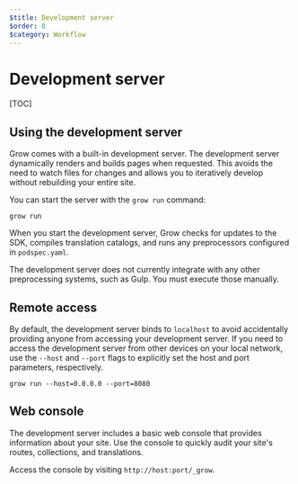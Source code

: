 ```yaml
---
$title: Development server
$order: 0
$category: Workflow
---
```

# Development server

[TOC]

## Using the development server

Grow comes with a built-in development server. The development server dynamically renders and builds pages when requested. This avoids the need to watch files for changes and allows you to iteratively develop without rebuilding your entire site.

You can start the server with the `grow run` command:

```
grow run
```

When you start the development server, Grow checks for updates to the SDK, compiles translation catalogs, and runs any preprocessors configured in `podspec.yaml`.

The development server does not currently integrate with any other preprocessing systems, such as Gulp. You must execute those manually.

## Remote access

By default, the development server binds to `localhost` to avoid accidentally providing anyone from accessing your development server. If you need to access the development server from other devices on your local network, use the `--host` and `--port` flags to explicitly set the host and port parameters, respectively.

```
grow run --host=0.0.0.0 --port=8080
```

## Web console

The development server includes a basic web console that provides information about your site. Use the console to quickly audit your site's routes, collections, and translations.

Access the console by visiting `http://host:port/_grow`.
